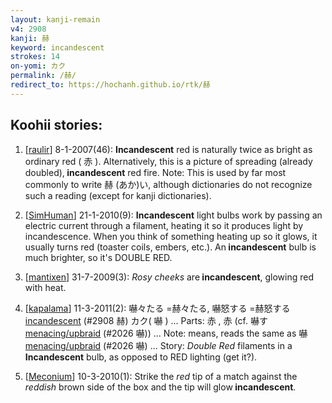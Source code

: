 ```yaml
---
layout: kanji-remain
v4: 2908
kanji: 赫
keyword: incandescent
strokes: 14
on-yomi: カク
permalink: /赫/
redirect_to: https://hochanh.github.io/rtk/赫
---
```


## Koohii stories: 

1) [<a href="http://kanji.koohii.com/profile/raulir">raulir</a>] 8-1-2007(46): <strong>Incandescent</strong> red is naturally twice as bright as ordinary red ( 赤 ). Alternatively, this is a picture of spreading (already doubled),<strong> incandescent</strong> red fire. Note: This is used by far most commonly to write 赫 (あか)い, although dictionaries do not recognize such a reading (except for kanji dictionaries).

2) [<a href="http://kanji.koohii.com/profile/SimHuman">SimHuman</a>] 21-1-2010(9): <strong>Incandescent</strong> light bulbs work by passing an electric current through a filament, heating it so it produces light by incandescence. When you think of something heating up so it glows, it usually turns red (toaster coils, embers, etc.). An<strong> incandescent</strong> bulb is much brighter, so it&#039;s DOUBLE RED.

3) [<a href="http://kanji.koohii.com/profile/mantixen">mantixen</a>] 31-7-2009(3): <em>Rosy cheeks</em> are<strong> incandescent</strong>, glowing red with heat.

4) [<a href="http://kanji.koohii.com/profile/kapalama">kapalama</a>] 11-3-2011(2): 嚇々たる =赫々たる, 嚇怒する =赫怒する <a href="../v4/2908.html">incandescent</a> (#2908 赫) カク( 嚇 ) ... Parts: 赤 , 赤 (cf. 嚇す <a href="http://kanji.koohii.com/study/kanji/2026">menacing/upbraid</a> (#2026 嚇)) ... Note: means, reads the same as 嚇 <a href="http://kanji.koohii.com/study/kanji/2026">menacing/upbraid</a> (#2026 嚇) ... Story: <em>Double Red</em> filaments in a <strong>Incandescent</strong> bulb, as opposed to RED lighting (get it?).

5) [<a href="http://kanji.koohii.com/profile/Meconium">Meconium</a>] 10-3-2010(1): Strike the <em>red</em> tip of a match against the <em>reddish</em> brown side of the box and the tip will glow<strong> incandescent</strong>.

